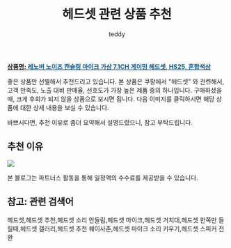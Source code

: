 ﻿---
layout: post
title:  "헤드셋 관련 상품 추천"
author: teddy
categories: [ 가구/인테리어 ]
tags: [헤드셋,헤드셋 추천,헤드셋 소리 안들림,헤드셋 마이크,헤드셋 거치대,헤드셋 한쪽만 들릴때,헤드셋 갤러리,헤드셋 추천 퀘이사존,헤드셋 마이크 소리 키우기,헤드셋 스피커 전환]
image: https://static.coupangcdn.com/image/retail/images/912632762238597-e35ff6ea-51c6-4798-9c92-90bba3a7210b.jpg 
description: "쿠팡에서 헤드셋 관련 상품으로 가장 고객 선호도가 높은 제품 중 하나입니다."
---

<a href="https://link.coupang.com/re/AFFSDP?lptag=AF3256674&pageKey=4395339011&itemId=5213423631&vendorItemId=72522544893&traceid=V0-153-650b303d7536f8db"><b>상품명: <font color='#01579B'>레노버 노이즈 캔슬링 마이크 가상 7.1CH 게이밍 헤드셋, HS25, 혼합색상</font></b></a>

좋은 상품만 선별해서 추천드리고 있습니다.
본 상품은 쿠팡에서 "헤드셋" 와 관련해서, 고객 만족도, 노출 대비 판매율, 선호도가 가장 높은 제품 중의 하나입니다.
구매하셨을 때, 크게 후회가 되지 않을 상품으로 보시면 됩니다. 
다음 이미지를 클릭하시면 해당 상품에 대한 상세 내용을 보실 수 있습니다.

바쁘시다면, 추천 이유로 좀더 요약해서 설명드렸으니, 참고 부탁드립니다.

## 추천 이유 

<a href="https://link.coupang.com/re/AFFSDP?lptag=AF3256674&pageKey=4395339011&itemId=5213423631&vendorItemId=72522544893&traceid=V0-153-650b303d7536f8db"><img src="https://thumbnail6.coupangcdn.com/thumbnails/remote/q89/image/retail/images/1483201997260530-b3ca0a10-7c00-4f1a-b8e5-7f19f026b8ef.jpg"></a> 

본 블로그는 파트너스 활동을 통해 일정액의 수수료를 제공받을 수 있습니다.

## 참고: 관련 검색어    
헤드셋,헤드셋 추천,헤드셋 소리 안들림,헤드셋 마이크,헤드셋 거치대,헤드셋 한쪽만 들릴때,헤드셋 갤러리,헤드셋 추천 퀘이사존,헤드셋 마이크 소리 키우기,헤드셋 스피커 전환